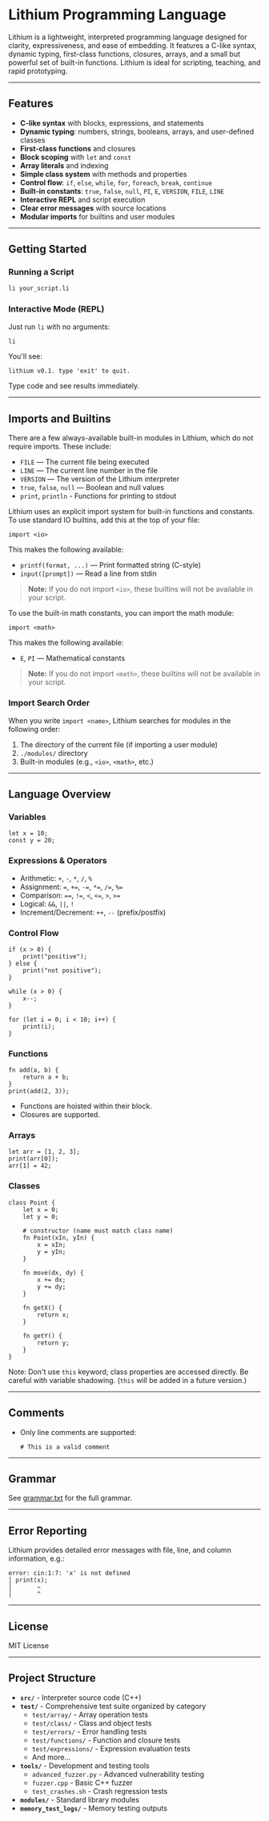 # Lithium Programming Language

Lithium is a lightweight, interpreted programming language designed for clarity, expressiveness, and ease of embedding. It features a C-like syntax, dynamic typing, first-class functions, closures, arrays, and a small but powerful set of built-in functions. Lithium is ideal for scripting, teaching, and rapid prototyping.

---

## Features

- **C-like syntax** with blocks, expressions, and statements
- **Dynamic typing**: numbers, strings, booleans, arrays, and user-defined classes
- **First-class functions** and closures
- **Block scoping** with `let` and `const`
- **Array literals** and indexing
- **Simple class system** with methods and properties
- **Control flow**: `if`, `else`, `while`, `for`, `foreach`, `break`, `continue`
- **Built-in constants**: `true`, `false`, `null`, `PI`, `E`, `VERSION`, `FILE`, `LINE`
- **Interactive REPL** and script execution
- **Clear error messages** with source locations
- **Modular imports** for builtins and user modules

---

## Getting Started

### Running a Script

```sh
li your_script.li
```

### Interactive Mode (REPL)

Just run `li` with no arguments:

```sh
li
```

You'll see:

```
lithium v0.1. type 'exit' to quit.
```

Type code and see results immediately.

---

## Imports and Builtins

There are a few always-available built-in modules in Lithium, which do not require imports.
These include:
- `FILE` — The current file being executed
- `LINE` — The current line number in the file
- `VERSION` — The version of the Lithium interpreter
- `true`, `false`, `null` — Boolean and null values
- `print`, `println` - Functions for printing to stdout

Lithium uses an explicit import system for built-in functions and constants. To use standard IO builtins, add this at the top of your file:

```lithium
import <io>
```

This makes the following available:
- `printf(format, ...)` — Print formatted string (C-style)
- `input([prompt])` — Read a line from stdin

> **Note:** If you do not import `<io>`, these builtins will not be available in your script.

To use the built-in math constants, you can import the math module:

```lithium
import <math>
```

This makes the following available:
- `E`, `PI` — Mathematical constants

> **Note:** If you do not import `<math>`, these builtins will not be available in your script.

### Import Search Order
When you write `import <name>`, Lithium searches for modules in the following order:
1. The directory of the current file (if importing a user module)
2. `./modules/` directory
3. Built-in modules (e.g., `<io>`, `<math>`, etc.)

---

## Language Overview

### Variables

```lithium
let x = 10;
const y = 20;
```

### Expressions & Operators

- Arithmetic: `+`, `-`, `*`, `/`, `%`
- Assignment: `=`, `+=`, `-=`, `*=`, `/=`, `%=`
- Comparison: `==`, `!=`, `<`, `<=`, `>`, `>=`
- Logical: `&&`, `||`, `!`
- Increment/Decrement: `++`, `--` (prefix/postfix)

### Control Flow

```lithium
if (x > 0) {
    print("positive");
} else {
    print("not positive");
}

while (x > 0) {
    x--;
}

for (let i = 0; i < 10; i++) {
    print(i);
}
```

### Functions

```lithium
fn add(a, b) {
    return a + b;
}
print(add(2, 3));
```

- Functions are hoisted within their block.
- Closures are supported.

### Arrays

```lithium
let arr = [1, 2, 3];
print(arr[0]);
arr[1] = 42;
```

### Classes

```lithium
class Point {
    let x = 0;
    let y = 0;

    # constructor (name must match class name)
    fn Point(xIn, yIn) {
        x = xIn;
        y = yIn;
    }

    fn move(dx, dy) {
        x += dx;
        y += dy;
    }

    fn getX() {
        return x;
    }

    fn getY() {
        return y;
    }
}
```

Note: Don't use `this` keyword; class properties are accessed directly. Be careful with variable shadowing. (`this` will be added in a future version.)

---

## Comments

- Only line comments are supported:
  ```lithium
  # This is a valid comment
  ```

---

## Grammar

See [grammar.txt](grammar.txt) for the full grammar.

---

## Error Reporting

Lithium provides detailed error messages with file, line, and column information, e.g.:

```
error: cin:1:7: 'x' is not defined
│ print(x);
│       ~
│       ^
```

---

## License

MIT License

---

## Project Structure

- **`src/`** - Interpreter source code (C++)
- **`test/`** - Comprehensive test suite organized by category
  - `test/array/` - Array operation tests
  - `test/class/` - Class and object tests
  - `test/errors/` - Error handling tests
  - `test/functions/` - Function and closure tests
  - `test/expressions/` - Expression evaluation tests
  - And more...
- **`tools/`** - Development and testing tools
  - `advanced_fuzzer.py` - Advanced vulnerability testing
  - `fuzzer.cpp` - Basic C++ fuzzer
  - `test_crashes.sh` - Crash regression tests
- **`modules/`** - Standard library modules
- **`memory_test_logs/`** - Memory testing outputs

